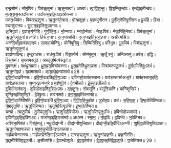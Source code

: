 

  
इन्द्र॒सोमं॑। सोमं॒पिब॑। पिब॑ऋ॒तुना॑। ऋ॒तुनात्वा॑। आत्वा॑। त्वा॒वि॒श॒न्तु॒। वि॒श॒न्त्वि॒न्द॑वः। इन्द॑व॒इतीन्द॑वः॥ म॒त्स॒रा॒स॒स्तदो॑कसः। तदो॑कस॒इति॒तत्ऽओ॑कसः॥  
मरु॑तः॒पिब॑त। पिब॑तऋ॒तुना॑। ऋ॒तुना॑पो॒त्रात्। पो॒त्राद्य॒ज्ञं। य॒ज्ञम्पु॑नीतन। पु॒नी॒त॒नेति॑पुनीतन॥ यू॒यंहि। हिष्ठ। स्थासु॑दानवः। सु॒दा॒न॒व॒इति॑सुऽदानवः॥  
अ॒भिय॒ज्ञं। य॒ज्ञङ्गृ॑णीहि। गृ॒णी॒हि॒नः॒। नो॒ग्नावः॑। ग्नावो॒नेष्टः॑। नेष्टः॒पिब॑। नेष्ट॒रिति॒नेष्टः॑। पिब॑ऋ॒तुना॑। ऋ॒तुनेत्यृ॒तुना॑॥ त्वंहि। हिर॑त्न॒धाः। र॒त्न॒धाअसि॑। र॒त्न॒धाइति॑र॒त्न॒ऽधाः। असीत्यसि॑॥  
अग्ने॑दे॒वाँइ॒हाव॑हसा॒दय॑। सा॒दया॒योनि॑षु। योनि॑षुत्रि॒षु। त्रि॒ष्विति॑त्रि॒षु॥ परि॑भूष। भू॒ष॒पिब॑। पिब॑ऋ॒तुना॑। ऋ॒तुनेत्यृ॒तुना॑॥  
ब्राह्म॑णादिन्द्र। इ॒न्द्र॒राध॑सः। राध॑सः॒पिब॑। पिबा॒सोमं॑। सोम॑मृ॒तून्। ऋ॒तूँ रनु॑। अन्वित्यनु॑॥ तवेत्। इद्धि। हिस॒ख्यं। स॒ख्यमस्तृ॑तं। अस्तृ॑त॒मित्य॑स्तृतं॥  
यु॒वन्दक्षं॑। दक्षं॑ध्रुतव्रता। ध्रु॒त॒व्र॒त॒मित्रा॑वरुणा। ध्रु॒त॒व्र॒तेति॑ध्रुतऽव्रता। मित्रा॑वरुणदू॒ळभं॑। दु॒र्दभ॒मिति॑दुः॒ऽदभं॑॥ ऋ॒तुना॑य॒ज्ञं। य॒ज्ञमा॑शाथे। आ॒शा॒थे॒इत्या॑शाथे॥ 28 ॥  
द्र॒वि॒णो॒दाद्रवि॑णसः। द्र॒वि॒णॊ॒दाइति॑द्र॒वि॒णः॒ऽदाः। द्रवि॑णसो॒ग्राव॑हस्तासः। ग्राव॑हस्तासोअध्व॒रे। ग्राव॑हस्तास॒इति॒ ग्राव॑ऽहस्तासः। अ॒ध्व॒रइत्य॑ध्व॒रे॥ य॒ज्ञेषु॑दे॒वं। दे॒वमी॑ळते। ई॒ळ॒त॒इती॑ळते॥  
द्र॒वि॒णॊ॒दाद॑दातु। द्र॒वि॒णॊ॒दाइति॑द्र॒वि॒णः॒ऽदाः। द॒दा॒तु॒नः॒। नो॒वसू॑नि। वसू॑नि॒यानि॑। यानि॑शृ॒ण्वि॒रे। शृ॒ण्वि॒रइति॑शृ॒ण्वि॒रे॥ दे॒वेषु॒ताः। ताव॑नामहे। व॒ना॒म॒ह॒इति॑वनामहे॥  
द्र॒वि॒णॊ॒दाःपि॑पीषति। द्र॒वि॒णो॒दाइति॑ द्र॒वि॒णः॒ऽदाः। पि॒पी॒ष॒ति॒जु॒होत॑। जु॒होत॒प्र। प्रच॑। च॒ति॒ष्ठ॒त॒। ति॒ष्ठ॒तेति॑तिष्ठत॥ ने॒ष्रादृ॒तुभिः॑। ऋ॒तुभि॑रिष्यत। ऋ॒तुभि॒रित्यृ॒ऽभिः॑। इ॒ष्य॒तेती॑ष्यत॥  
यत्त्वा॑। त्वा॒तु॒रीयं॑। तु॒रीय॑मृ॒तुभिः॑। ऋ॒तुभि॒र्द्रवि॑णॊदाः। ऋ॒तुभि॒रित्यृ॒तुऽभिः॑। द्रवि॑णॊदो॒यजा॑महे। द्रवि॑णॊद॒इति॒द्रवि॑णःऽदः। यजा॑मह॒इति॒यजा॑महे॥ अध॑स्म। स्मा॒नः॒। नो॒द॒दिः। द॒दिर्भ॑व। भ॒वेति॑भव॥  
अश्वि॑ना॒पिब॑तं। पिब॑तं॒मधु॑। मधु॒दीद्य॑ग्नी। दीद्य॑ग्नीशुचिव्रता। दीद्य॑ग्नी॒इति॒दीदि॑ऽअग्नी। शु॒चि॒व्र॒तेति॑शुचिऽव्रता॥ ऋ॒तुना॑यज्ञवाहसा। य॒ज्ञ॒वा॒ह॒सेति॑यज्ञऽवाहसा॥  
गार्ह॑पत्येनसन्त्य। गार्ह॑पत्ये॒नेति॒गार्ह॑ऽपत्येन। स॒न्त्य॒ऋ॒तुना॑। ऋ॒तुना॑य॒ज्ञ॒नीः। य॒ज्ञ॒नीर॑सि। य॒ज्ञ॒नीरिति॑य॒ज्ञ॒ऽनीः। अ॒सीत्य॑सि॥ दे॒वान्दे॑वय॒ते। दे॒व॒य॒तेय॑ज। दे॒व॒य॒तइति॑दे॒व॒ऽय॒ते। य॒जेति॑यज॥ 29 ॥  
